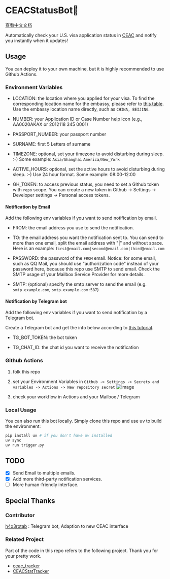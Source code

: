 # CEACStatusBot🤖

[查看中文文档](README.Chinese.md)

Automatically check your U.S. visa application status in [CEAC](https://ceac.state.gov/CEACStatTracker/Status.aspx?App=NIV) and notify you instantly when it updates! 

## Usage

You can deploy it to your own machine, but it is highly recommended to use Github Actions. 

### Environment Variables

- LOCATION: the location where you applied for your visa. To find the corresponding location name for the embassy, please refer to [this table](LOCATION.md). Use the embassy location name directly, such as `CHINA, BEIJING`.

- NUMBER: your Application ID or Case Number help icon (e.g., AA0020AKAX or 2012118 345 0001) 

- PASSPORT_NUMBER: your passport number

- SURNAME: first 5 Letters of surname

- TIMEZONE: optional, set your timezone to avoid disturbing during sleep. :-) Some example: `Asia/Shanghai` `America/New_York`

- ACTIVE_HOURS: optional, set the active hours to avoid disturbing during sleep. :-) Use 24 hour format. Some example: 08:00-12:00


- GH_TOKEN: to access previous status, you need to set a Github token with `repo` scope. You can create a new token in Github -> Settings -> Developer settings -> Personal access tokens.

#### Notification by Email

Add the following env variables if you want to send notification by email.

- FROM: the email address you use to send the notification.

- TO: the email address you want the notification sent to. You can send to more than one email, split the email address with "|" and without space. Here is an example: `first@email.com|second@email.com|third@email.com`

- PASSWORD: the password of the `FROM` email. Notice: for some email, such as QQ Mail, you should use "authorization code" instead of your password here, because this repo use SMTP to send email. Check the SMTP usage of your Mailbox Service Provider for more details.

- SMTP: (optional) specify the smtp server to send the email (e.g. `smtp.example.com`, `smtp.example.com:587`)

#### Notification by Telegram bot

Add the following env variables if you want to send notification by a Telegram bot.

Create a Telegram bot and get the info below according to [this tutorial](https://gist.github.com/nafiesl/4ad622f344cd1dc3bb1ecbe468ff9f8a).

- TG_BOT_TOKEN: the bot token

- TG_CHAT_ID: the chat id you want to receive the notification

### Github Actions

1. folk this repo

2. set your Environment Variables in `Github -> Settings -> Secrets and variables -> Actions -> New repository secret`
![image](docs/github.new.secret.png)

3. check your workflow in Actions and your Mailbox / Telegram

### Local Usage
You can also run this bot locally. Simply clone this repo and use uv to build the environment:

```bash
pip install uv # if you don't have uv installed
uv sync
uv run trigger.py
```

## TODO

- [x] Send Email to multiple emails.
- [x] Add more third-party notification services.
- [ ] More human-friendly interface.

## Special Thanks

### Contributor

[h4x3rotab](https://github.com/h4x3rotab) : Telegram bot, Adaption to new CEAC interface

### Related Project

Part of the code in this repo refers to the following project. Thank you for your pretty work.

- [ceac_tracker](https://github.com/lixin-wei/ceac_tracker)
- [CEACStatTracker](https://github.com/yuzeming/CEACStatTracker)